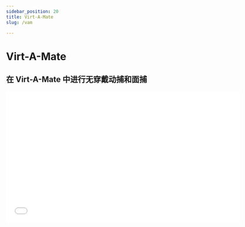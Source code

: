 ```yaml
---
sidebar_position: 20
title: Virt-A-Mate
slug: /vam

---
```


# Virt-A-Mate

## 在 Virt-A-Mate 中进行无穿戴动捕和面捕

<iframe src="//player.bilibili.com/player.html?bvid=BV1Fh4y1K7Xf&autoplay=0" width="640" height="360" scrolling="no" border="0" frameborder="no" framespacing="0" allowfullscreen="true"> </iframe>

